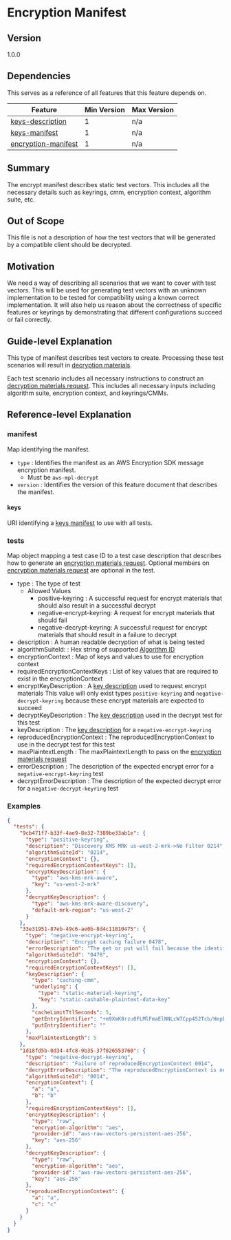 [//]: # "Copyright Amazon.com Inc. or its affiliates. All Rights Reserved."
[//]: # "SPDX-License-Identifier: CC-BY-SA-4.0"

# Encryption Manifest

## Version

1.0.0

## Dependencies

This serves as a reference of all features that this feature depends on.

| Feature                                         | Min Version | Max Version |
| ----------------------------------------------- | ----------- | ----------- |
| [keys-description](./key-description.md)        | 1           | n/a         |
| [keys-manifest](./keys-manifest.md)             | 1           | n/a         |
| [encryption-manifest](./encryption-manifest.md) | 1           | n/a         |

## Summary

The encrypt manifest describes static test vectors.
This includes all the necessary details such as keyrings, cmm, encryption context, algorithm suite, etc.

## Out of Scope

This file is not a description of how the test vectors that will be generated by a compatible client should be decrypted.

## Motivation

We need a way of describing all scenarios that we want to cover with test vectors.
This will be used for generating test vectors with an unknown implementation
to be tested for compatibility using a known correct implementation.
It will also help us reason about the correctness of specific features or keyrings
by demonstrating that different configurations succeed or fail correctly.

## Guide-level Explanation

This type of manifest describes test vectors to create.
Processing these test scenarios will result in [decryption materials](../structures.md#decryption-materials).

Each test scenario includes all necessary instructions to construct
an [decryption materials request](../cmm-interface.md#decrypt-materials-request).
This includes all necessary inputs including algorithm suite, encryption context, and keyrings/CMMs.

## Reference-level Explanation

### manifest

Map identifying the manifest.

- `type` : Identifies the manifest as an AWS Encryption SDK message encryption manifest.
  - Must be `aws-mpl-decrypt`
- `version` : Identifies the version of this feature document that describes the manifest.

#### keys

URI identifying a [keys manifest](./keys-manifest.md) to use with all tests.

### tests

Map object mapping a test case ID to a test case description
that describes how to generate an [encryption materials request](../cmm-interface.md#encryption-materials-request).
Optional members on [encryption materials request](../cmm-interface.md#encryption-materials-request)
are optional in the test.

- type : The type of test
  - Allowed Values
    - positive-keyring : A successful request for encrypt materials that should also result in a successful decrypt
    - negative-encrypt-keyring: A request for encrypt materials that should fail
    - negative-decrypt-keyring: A successful request for encrypt materials that should result in a failure to decrypt
- description : A human readable decryption of what is being tested
- algorithmSuiteId: : Hex string of supported [Algorithm ID](../algorithm-suites.md#algorithm-suite-id)
- encryptionContext : Map of keys and values to use for encryption context
- requiredEncryptionContextKeys : List of key values that are required to exist in the encryptionContext
- encryptKeyDescription : A [key description](./key-description.md) used to request encrypt materials
  This value will only exist types `positive-keyring` and `negative-decrypt-keyring` because these encrypt materials are expected to succeed
- decryptKeyDescription : The [key description](./key-description.md) used in the decrypt test for this test
- keyDescription : The [key description](./key-description.md) for a `negative-encrypt-keyring`
- reproducedEncryptionContext : The reproducedEncryptionContext to use in the decrypt test for this test
- maxPlaintextLength : The maxPlaintextLength to pass on the [encryption materials request](../cmm-interface.md#encryption-materials-request)
- errorDescription : The description of the expected encrypt error for a `negative-encrypt-keyring` test
- decryptErrorDescription : The description of the expected decrypt error for a `negative-decrypt-keyring` test

### Examples

```json
{
  "tests": {
    "9cb471f7-b33f-4ae9-8e32-7389be33ab1e": {
      "type": "positive-keyring",
      "description": "Discovery KMS MRK us-west-2-mrk->No Filter 0214",
      "algorithmSuiteId": "0214",
      "encryptionContext": {},
      "requiredEncryptionContextKeys": [],
      "encryptKeyDescription": {
        "type": "aws-kms-mrk-aware",
        "key": "us-west-2-mrk"
      },
      "decryptKeyDescription": {
        "type": "aws-kms-mrk-aware-discovery",
        "default-mrk-region": "us-west-2"
      }
    },
    "33e31951-87eb-49c6-ae0b-8d4c11810475": {
      "type": "negative-encrypt-keyring",
      "description": "Encrypt caching failure 0478",
      "errorDescription": "The get or put will fail because the identifier is wrong.",
      "algorithmSuiteId": "0478",
      "encryptionContext": {},
      "requiredEncryptionContextKeys": [],
      "keyDescription": {
        "type": "caching-cmm",
        "underlying": {
          "type": "static-material-keyring",
          "key": "static-cashable-plaintext-data-key"
        },
        "cacheLimitTtlSeconds": 5,
        "getEntryIdentifier": "+m9XmK8rzu0FLMlFmaElNNLcW7Cpp452Tcb/HepBGBbMR2DEfQBRroQbS6jq1acjpjx5hQ9GRKphCCy/ltmHFw==",
        "putEntryIdentifier": ""
      },
      "maxPlaintextLength": 5
    },
    "1d18fd5b-0d34-4fc8-9b35-37f026553760": {
      "type": "negative-decrypt-keyring",
      "description": "Failure of reproducedEncryptionContext 0014",
      "decryptErrorDescription": "The reproducedEncryptionContext is never correct",
      "algorithmSuiteId": "0014",
      "encryptionContext": {
        "a": "a",
        "b": "b"
      },
      "requiredEncryptionContextKeys": [],
      "encryptKeyDescription": {
        "type": "raw",
        "encryption-algorithm": "aes",
        "provider-id": "aws-raw-vectors-persistent-aes-256",
        "key": "aes-256"
      },
      "decryptKeyDescription": {
        "type": "raw",
        "encryption-algorithm": "aes",
        "provider-id": "aws-raw-vectors-persistent-aes-256",
        "key": "aes-256"
      },
      "reproducedEncryptionContext": {
        "a": "a",
        "c": "c"
      }
    }
  }
}
```
